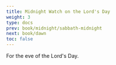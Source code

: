 ```yaml
---
title: Midnight Watch on the Lord's Day
weight: 3
type: docs
prev: book/midnight/sabbath-midnight
next: book/dawn
toc: false
---
```


For the eve of the Lord's Day.